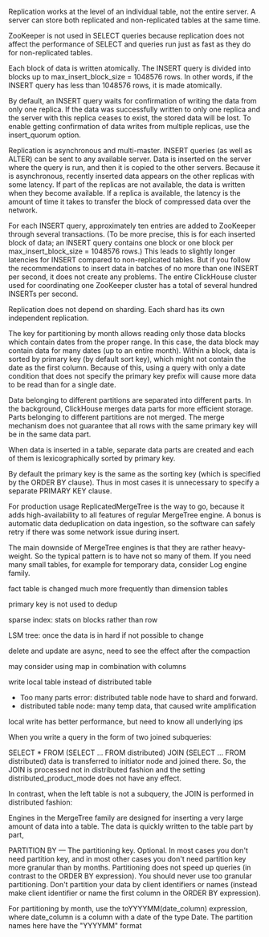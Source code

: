 
Replication works at the level of an individual table, not the entire server. A server can store both replicated and non-replicated tables at the same time.

ZooKeeper is not used in SELECT queries because replication does not affect the performance of SELECT and queries run just as fast as they do for non-replicated tables.

Each block of data is written atomically. The INSERT query is divided into blocks up to max_insert_block_size = 1048576 rows. In other words, if the INSERT query has less than 1048576 rows, it is made atomically.

By default, an INSERT query waits for confirmation of writing the data from only one replica. If the data was successfully written to only one replica and the server with this replica ceases to exist, the stored data will be lost. To enable getting confirmation of data writes from multiple replicas, use the insert_quorum option.

Replication is asynchronous and multi-master. INSERT queries (as well as ALTER) can be sent to any available server. Data is inserted on the server where the query is run, and then it is copied to the other servers. Because it is asynchronous, recently inserted data appears on the other replicas with some latency. If part of the replicas are not available, the data is written when they become available. If a replica is available, the latency is the amount of time it takes to transfer the block of compressed data over the network. 

For each INSERT query, approximately ten entries are added to ZooKeeper through several transactions. (To be more precise, this is for each inserted block of data; an INSERT query contains one block or one block per max_insert_block_size = 1048576 rows.) This leads to slightly longer latencies for INSERT compared to non-replicated tables. But if you follow the recommendations to insert data in batches of no more than one INSERT per second, it does not create any problems. The entire ClickHouse cluster used for coordinating one ZooKeeper cluster has a total of several hundred INSERTs per second. 

Replication does not depend on sharding. Each shard has its own independent replication.

The key for partitioning by month allows reading only those data blocks which contain dates from the proper range. In this case, the data block may contain data for many dates (up to an entire month). Within a block, data is sorted by primary key (by default sort key), which might not contain the date as the first column. Because of this, using a query with only a date condition that does not specify the primary key prefix will cause more data to be read than for a single date.

Data belonging to different partitions are separated into different parts. In the background, ClickHouse merges data parts for more efficient storage. Parts belonging to different partitions are not merged. The merge mechanism does not guarantee that all rows with the same primary key will be in the same data part.

When data is inserted in a table, separate data parts are created and each of them is lexicographically sorted by primary key.

By default the primary key is the same as the sorting key (which is specified by the ORDER BY clause). Thus in most cases it is unnecessary to specify a separate PRIMARY KEY clause.

For production usage ReplicatedMergeTree is the way to go, because it adds high-availability to all features of regular MergeTree engine. A bonus is automatic data deduplication on data ingestion, so the software can safely retry if there was some network issue during insert.

The main downside of MergeTree engines is that they are rather heavy-weight. So the typical pattern is to have not so many of them. If you need many small tables, for example for temporary data, consider Log engine family.

fact table is changed much more frequently than dimension tables

primary key is not used to dedup 

sparse index: stats on blocks rather than row

LSM tree: once the data is in hard if not possible to change

delete and update are async, need to see the effect after the compaction

may consider using map in combination with columns 

write local table instead of distributed table
* Too many parts error: distributed table node have to shard and forward.
* distributed table node: many temp data, that caused write amplification

local write has better performance, but need to know all underlying ips

When you write a query in the form of two joined subqueries:

SELECT * FROM (SELECT ... FROM distributed) JOIN (SELECT ... FROM distributed)
data is transferred to initiator node and joined there. So, the JOIN is processed not in distributed fashion and the setting distributed_product_mode does not have any effect.

In contrast, when the left table is not a subquery, the JOIN is performed in distributed fashion:

Engines in the MergeTree family are designed for inserting a very large amount of data into a table. The data is quickly written to the table part by part, 

PARTITION BY — The partitioning key. Optional. In most cases you don't need partition key, and in most other cases you don't need partition key more granular than by months. Partitioning does not speed up queries (in contrast to the ORDER BY expression). You should never use too granular partitioning. Don't partition your data by client identifiers or names (instead make client identifier or name the first column in the ORDER BY expression).

For partitioning by month, use the toYYYYMM(date_column) expression, where date_column is a column with a date of the type Date. The partition names here have the "YYYYMM" format
